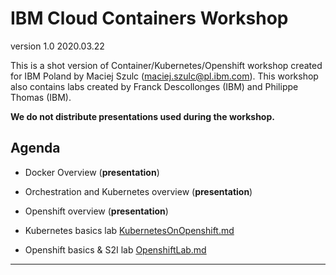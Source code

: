 # IBM Cloud Containers Workshop

version 1.0 2020.03.22

This is a shot version of Container/Kubernetes/Openshift workshop created for IBM Poland by Maciej Szulc (maciej.szulc@pl.ibm.com).
This workshop also contains labs created by  Franck Descollonges (IBM) and Philippe Thomas (IBM).

__We do not distribute presentations used during the workshop.__



## Agenda


+ Docker Overview (**presentation**)

+ Orchestration and Kubernetes overview (**presentation**)

+ Openshift overview (**presentation**)

+ Kubernetes basics lab [KubernetesOnOpenshift.md](KubernetesOnOpenshift.md)

+ Openshift basics & S2I lab [OpenshiftLab.md](OpenshiftLab.md)

  

---
